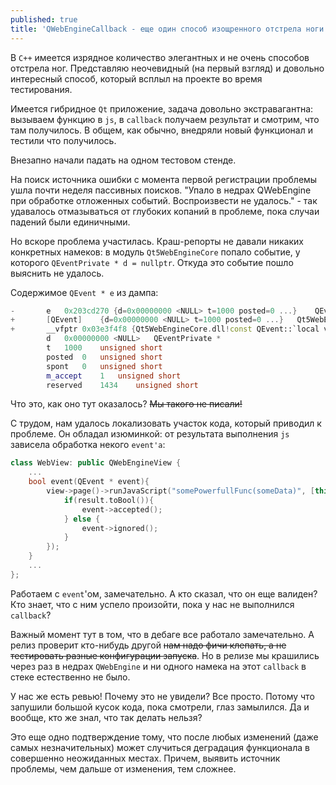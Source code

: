 ```yaml
---
published: true
title: 'QWebEngineCallback - еще один способ изощренного отстрела ноги'
---
```


В `C++` имеется изрядное количество элегантных и не очень способов отстрела ног. Представляю неочевидный (на первый взгляд) и довольно интересный способ, который всплыл на проекте во время тестирования.

Имеется гибридное `Qt` приложение, задача довольно экстравагантна: вызываем функцию в `js`, в `callback` получаем результат и смотрим, что там получилось. В общем, как обычно, внедряли новый функционал и тестили что получилось.

Внезапно начали падать на одном тестовом стенде.

На поиск источника ошибки с момента первой регистрации проблемы ушла почти неделя пассивных поисков.
"Упало в недрах QWebEngine при обработке отложенных событий. Воспроизвести не удалось." - так удавалось отмазываться от глубоких копаний в проблеме, пока случаи падений были единичными.

Но вскоре проблема участилась. Краш-репорты не давали никаких конкретных намеков: в модуль `Qt5WebEngineCore` попало событие, у которого `QEventPrivate * d = nullptr`. Откуда это событие пошло выяснить не удалось.

Содержимое `QEvent * e` из дампа:
```cpp
-		e	0x203cd270 {d=0x00000000 <NULL> t=1000 posted=0 ...}	QEvent * {Qt5WebEngineCore.dll!QEvent}
+		[QEvent]	{d=0x00000000 <NULL> t=1000 posted=0 ...}	Qt5WebEngineCore.dll!QEvent
+		__vfptr	0x03e3f4f8 {Qt5WebEngineCore.dll!const QEvent::`local vftable'} {0x019ad400 {Qt5WebEngineCore.dll!QEvent::`scalar deleting destructor'(unsigned int)}}	void * *
		d	0x00000000 <NULL>	QEventPrivate *
		t	1000	unsigned short
		posted	0	unsigned short
		spont	0	unsigned short
		m_accept	1	unsigned short
		reserved	1434	unsigned short
```

Что это, как оно тут оказалось? ~~Мы такого не писали!~~

С трудом, нам удалось локализовать участок кода, который приводил к проблеме. Он обладал изюминкой: от результата выполнения `js` зависела обработка некого `event'a`:

```cpp
class WebView: public QWebEngineView {
    ...
    bool event(QEvent * event){
        view->page()->runJavaScript("somePowerfullFunc(someData)", [this, event](const QVariant & result){
            if(result.toBool()){
                event->accepted();
            } else {
                event->ignored();
            }
        });
    }
    ...
};
```

Работаем с `event`'ом, замечательно. А кто сказал, что он еще валиден? Кто знает, что с ним успело произойти, пока у нас не выполнился `callback`?

Важный момент тут в том, что в дебаге все работало замечательно. А релиз проверит кто-нибудь другой ~~нам надо фичи клепать, а не тестировать разные конфигурации запуска~~. Но в релизе мы крашились через раз в недрах `QWebEngine` и ни одного намека на этот `callback` в стеке естественно не было.

У нас же есть ревью! Почему это не увидели? Все просто. Потому что запушили большой кусок кода, пока смотрели, глаз замылился. Да и вообще, кто же знал, что так делать нельзя?

Это еще одно подтверждение тому, что после любых изменений (даже самых незначительных) может случиться деградация функционала в совершенно неожиданных местах. Причем, выявить источник проблемы, чем дальше от изменения, тем сложнее.
